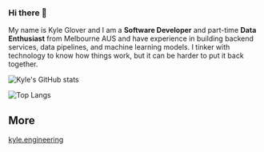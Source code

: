 ### Hi there 👋

My name is Kyle Glover and I am a **Software Developer** and part-time
**Data Enthusiast** from Melbourne AUS and have experience in building backend
services, data pipelines, and machine learning models. I tinker with technology
to know how things work, but it can be harder to put it back together.

![Kyle's GitHub stats](https://github-readme-stats.kyle.engineering/api?username=glovekyl&show_icons=true)

![Top Langs](https://github-readme-stats.kyle.engineering/api/top-langs/?username=glovekyl&layout=compact)

## More
[kyle.engineering](https://kyle.engineering)

<!--
**glovekyl/glovekyl** is a ✨ _special_ ✨ repository because its `README.md` (this file) appears on your GitHub profile.

Here are some ideas to get you started:

- 🔭 I’m currently working on ...
- 🌱 I’m currently learning ...
- 👯 I’m looking to collaborate on ...
- 🤔 I’m looking for help with ...
- 💬 Ask me about ...
- 📫 How to reach me: ...
- 😄 Pronouns: ...
- ⚡ Fun fact: ...
-->
